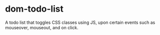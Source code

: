 # dom-todo-list
A todo list that toggles CSS classes using JS, upon certain events such as mouseover, mouseout, and on click.
